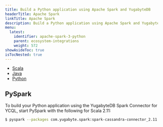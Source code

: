 ```yaml
---
title: Build a Python application using Apache Spark and YugabyteDB
headerTitle: Apache Spark
linkTitle: Apache Spark
description: Build a Python application using Apache Spark and YugabyteDB
menu:
  latest:
    identifier: apache-spark-3-python
    parent: ecosystem-integrations
    weight: 572
showAsideToc: true
isTocNested: true
---
```


<ul class="nav nav-tabs-alt nav-tabs-yb">

  <li >
    <a href="/latest/develop/ecosystem-integrations/apache-spark/scala" class="nav-link">
      <i class="icon-scala" aria-hidden="true"></i>
      Scala
    </a>
  </li>

  <li >
    <a href="/latest/develop/ecosystem-integrations/apache-spark/java" class="nav-link">
      <i class="icon-java-bold" aria-hidden="true"></i>
      Java
    </a>
  </li>

  <li >
    <a href="/latest/develop/ecosystem-integrations/apache-spark/python" class="nav-link active">
      <i class="icon-python" aria-hidden="true"></i>
      Python
    </a>
  </li>

</ul>

## PySpark

To build your Python application using the YugabyteDB Spark Connector for YCQL, start PySpark with the following for Scala 2.11:

```sh
$ pyspark --packages com.yugabyte.spark:spark-cassandra-connector_2.11:2.4-yb-2
```
